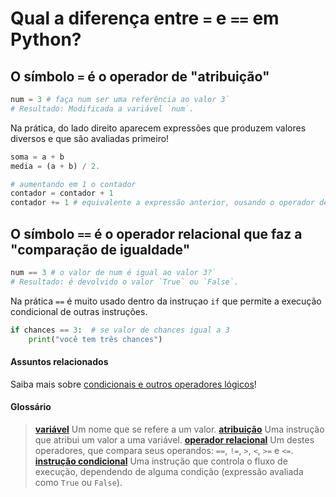 # Qual a diferença entre `=` e `==` em Python?

## O símbolo `=` é o operador de "atribuição" 

```python
num = 3 # faça num ser uma referência ao valor 3`
# Resultado: Modificada a variável `num`.
```

Na prática, do lado direito aparecem expressões que produzem valores diversos e que são avaliadas primeiro!

```python
soma = a + b
media = (a + b) / 2.

# aumentando em 1 o contador
contador = contador + 1
contador += 1 # equivalente a expressão anterior, ousando o operador de atribuição aumentada.
```

## O símbolo `==` é o operador relacional que faz a "comparação de igualdade"

```python
num == 3 # o valor de num é igual ao valor 3?`
# Resultado: é devolvido o valor `True` ou `False`.
```

Na prática  `==`  é muito usado dentro da instruçao `if` que permite a execução condicional de outras instruções.

```python
if chances == 3:  # se valor de chances igual a 3
    print("você tem três chances")
```

#### Assuntos relacionados

Saiba mais sobre [condicionais e outros operadores lógicos](condicionais_py.md)!

#### Glossário

>[**variável**](https://penseallen.github.io/PensePython2e/02-vars-expr-instr.html#termo:variável) Um nome que se refere a um valor.
>[**atribuição**](https://penseallen.github.io/PensePython2e/02-vars-expr-instr.html#termo:atribuição) Uma instrução que atribui um valor a uma variável.
>[**operador relacional**](https://penseallen.github.io/PensePython2e/05-cond-recur.html#termo:operador%20relacional) Um destes operadores, que compara seus operandos: `==`, `!=`, `>`, `<`, `>=` e `<=`.
>[**instrução condicional**](https://penseallen.github.io/PensePython2e/05-cond-recur.html#termo:instrução%20condicional) Uma instrução que controla o fluxo de execução, dependendo de alguma condição (expressão avaliada como `True` ou `False`).

